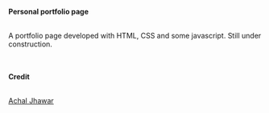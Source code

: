 <strong>Personal portfolio page</strong>
<br></br>
<p>A portfolio page developed with HTML, CSS and some javascript. Still under construction.</p>
<br></br>
<strong>Credit</strong>
<br></br>
<p><a href="https://github.com/achaljhawar">Achal Jhawar</a></p>
